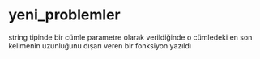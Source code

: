 # yeni_problemler

string tipinde bir cümle parametre olarak verildiğinde o cümledeki en son kelimenin uzunluğunu dışarı veren bir fonksiyon yazıldı
